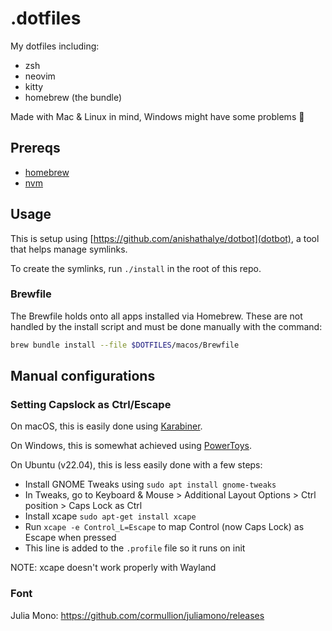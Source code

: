# .dotfiles

My dotfiles including:
- zsh
- neovim
- kitty
- homebrew (the bundle)

Made with Mac & Linux in mind, Windows might have some problems 😬 

## Prereqs
- [homebrew](https://brew.sh/)
- [nvm](https://github.com/nvm-sh/nvm)

## Usage
This is setup using [https://github.com/anishathalye/dotbot](dotbot), a tool that helps manage symlinks.

To create the symlinks, run `./install` in the root of this repo.

### Brewfile
The Brewfile holds onto all apps installed via Homebrew.
These are not handled by the install script and must be done manually with the command:

```sh
brew bundle install --file $DOTFILES/macos/Brewfile
```

## Manual configurations
### Setting Capslock as Ctrl/Escape
On macOS, this is easily done using [Karabiner](https://karabiner-elements.pqrs.org/).

On Windows, this is somewhat achieved using [PowerToys](https://learn.microsoft.com/en-us/windows/powertoys/).

On Ubuntu (v22.04), this is less easily done with a few steps:
- Install GNOME Tweaks using `sudo apt install gnome-tweaks`
- In Tweaks, go to Keyboard & Mouse > Additional Layout Options > Ctrl position > Caps Lock as Ctrl
- Install xcape `sudo apt-get install xcape`
- Run `xcape -e Control_L=Escape` to map Control (now Caps Lock) as Escape when pressed
- This line is added to the `.profile` file so it runs on init

NOTE: xcape doesn't work properly with Wayland

### Font
Julia Mono: https://github.com/cormullion/juliamono/releases

